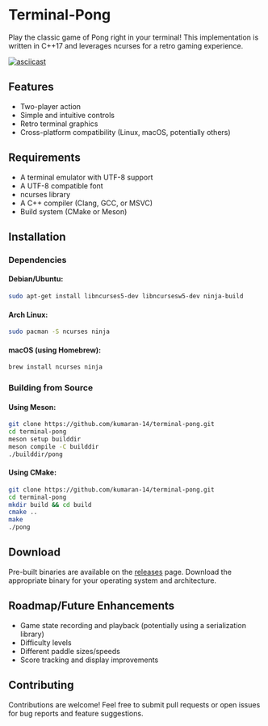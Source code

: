# Terminal-Pong

Play the classic game of Pong right in your terminal! This implementation is written in C++17 and leverages ncurses for a retro gaming experience.

[![asciicast](https://asciinema.org/a/ZYCHw19s9rX6d3oS23vDkBDIc.svg)](https://asciinema.org/a/ZYCHw19s9rX6d3oS23vDkBDIc)


## Features

* Two-player action
* Simple and intuitive controls
* Retro terminal graphics
* Cross-platform compatibility (Linux, macOS, potentially others)


## Requirements

* A terminal emulator with UTF-8 support
* A UTF-8 compatible font
* ncurses library
* A C++ compiler (Clang, GCC, or MSVC)
* Build system (CMake or Meson)


## Installation

### Dependencies

#### Debian/Ubuntu:

```bash
sudo apt-get install libncurses5-dev libncursesw5-dev ninja-build
```

#### Arch Linux:

```bash
sudo pacman -S ncurses ninja
```

#### macOS (using Homebrew):

```bash
brew install ncurses ninja
```

### Building from Source

#### Using Meson:

```bash
git clone https://github.com/kumaran-14/terminal-pong.git
cd terminal-pong
meson setup builddir
meson compile -C builddir
./builddir/pong
```

#### Using CMake:

```bash
git clone https://github.com/kumaran-14/terminal-pong.git
cd terminal-pong
mkdir build && cd build
cmake ..
make
./pong
```


## Download

Pre-built binaries are available on the [releases](https://github.com/kumaran-14/terminal-pong/releases) page. Download the appropriate binary for your operating system and architecture.

## Roadmap/Future Enhancements

* Game state recording and playback (potentially using a serialization library)
* Difficulty levels
* Different paddle sizes/speeds
* Score tracking and display improvements


## Contributing

Contributions are welcome!  Feel free to submit pull requests or open issues for bug reports and feature suggestions.
